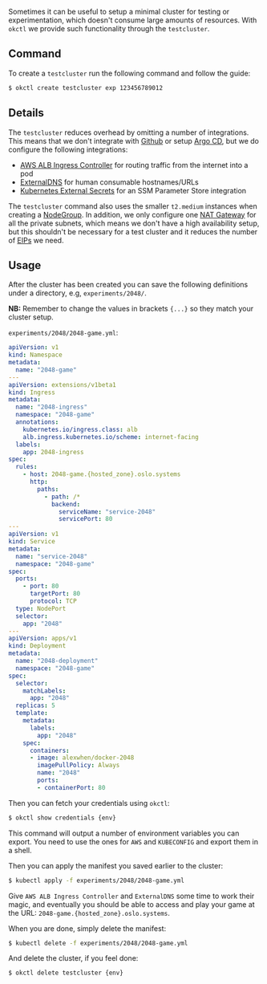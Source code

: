 Sometimes it can be useful to setup a minimal cluster for testing or experimentation, which doesn't consume large amounts of resources. With `okctl` we provide such functionality through the `testcluster`.

## Command

To create a `testcluster` run the following command and follow the guide:

```bash
$ okctl create testcluster exp 123456789012
```

## Details

The `testcluster` reduces overhead by omitting a number of integrations. This means that we don't integrate with [Github](../components/github.md) or setup [Argo CD](../deployment/argocd.md), but we do configure the following integrations:

- [AWS ALB Ingress Controller](../components/kubernetes.md#aws-alb-ingress-controller) for routing traffic from the internet into a pod
- [ExternalDNS](../components/kubernetes.md#externaldns) for human consumable hostnames/URLs
- [Kubernetes External Secrets](../components/kubernetes.md#kubernetes-external-secrets) for an SSM Parameter Store integration

The `testcluster` command also uses the smaller `t2.medium` instances when creating a [NodeGroup](https://docs.aws.amazon.com/eks/latest/userguide/launch-workers.html). In addition, we only configure one [NAT Gateway](https://docs.aws.amazon.com/vpc/latest/userguide/vpc-nat-gateway.html) for all the private subnets, which means we don't have a high availability setup, but this shouldn't be necessary for a test cluster and it reduces the number of [EIPs](https://docs.aws.amazon.com/AWSEC2/latest/UserGuide/elastic-ip-addresses-eip.html) we need.

## Usage

After the cluster has been created you can save the following definitions under a directory, e.g, `experiments/2048/`.

**NB:** Remember to change the values in brackets `{...}` so they match your cluster setup.

`experiments/2048/2048-game.yml`:

```yaml
apiVersion: v1
kind: Namespace
metadata:
  name: "2048-game"
---
apiVersion: extensions/v1beta1
kind: Ingress
metadata:
  name: "2048-ingress"
  namespace: "2048-game"
  annotations:
    kubernetes.io/ingress.class: alb
    alb.ingress.kubernetes.io/scheme: internet-facing
  labels:
    app: 2048-ingress
spec:
  rules:
    - host: 2048-game.{hosted_zone}.oslo.systems
      http:
        paths:
          - path: /*
            backend:
              serviceName: "service-2048"
              servicePort: 80
---
apiVersion: v1
kind: Service
metadata:
  name: "service-2048"
  namespace: "2048-game"
spec:
  ports:
    - port: 80
      targetPort: 80
      protocol: TCP
  type: NodePort
  selector:
    app: "2048"
---
apiVersion: apps/v1
kind: Deployment
metadata:
  name: "2048-deployment"
  namespace: "2048-game"
spec:
  selector:
    matchLabels:
      app: "2048"
  replicas: 5
  template:
    metadata:
      labels:
        app: "2048"
    spec:
      containers:
      - image: alexwhen/docker-2048
        imagePullPolicy: Always
        name: "2048"
        ports:
        - containerPort: 80
```

Then you can fetch your credentials using `okctl`:

```bash
$ okctl show credentials {env}
```

This command will output a number of environment variables you can export. You need to use the ones for `AWS` and `KUBECONFIG` and export them in a shell.

Then you can apply the manifest you saved earlier to the cluster:

```bash
$ kubectl apply -f experiments/2048/2048-game.yml
```

Give `AWS ALB Ingress Controller` and `ExternalDNS` some time to work their magic, and eventually you should be able to access and play your game at the URL: `2048-game.{hosted_zone}.oslo.systems`.

When you are done, simply delete the manifest:

```bash
$ kubectl delete -f experiments/2048/2048-game.yml
```

And delete the cluster, if you feel done:

```bash
$ okctl delete testcluster {env}
```